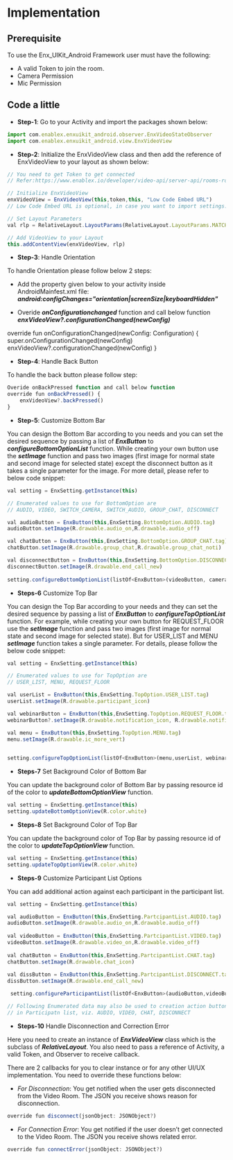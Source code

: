 
# Implementation

## Prerequisite

To use the Enx_UIKit_Android Framework user must have the following:

- A valid Token to join the room.
- Camera Permission
- Mic Permission

## Code a little

- **Step-1**: Go to your Activity and import the packages shown below:

```js
import com.enablex.enxuikit_android.observer.EnxVideoStateObserver 
import com.enablex.enxuikit_android.view.EnxVideoView 
```

- **Step-2**: Initialize the EnxVideoView class and then add the reference of EnxVideoView to your layout as shown below:

```js
// You need to get Token to get connected
// Refer:https://www.enablex.io/developer/video-api/server-api/rooms-route/#create-token

// Initialize EnxVideoView
enxVideoView = EnxVideoView(this,token,this, "Low Code Embed URL")
// Low Code Embed URL is optional, in case you want to import settings.

// Set Layout Parameters
val rlp = RelativeLayout.LayoutParams(RelativeLayout.LayoutParams.MATCH_PARENT, RelativeLayout.LayoutParams.MATCH_PARENT)

// Add VideoView to your Layout
this.addContentView(enxVideoView, rlp) 
```

- **Step-3**: Handle Orientation

To handle Orientation please follow below 2 steps:

- Add the property given below to your activity inside AndroidMainfest.xml file:
***android:configChanges="orientation|screenSize|keyboardHidden"***

- Overide ***onConfigurationchanged*** function and call below function
***enxVideoView?.configurationChanged(newConfig)***

override fun onConfigurationChanged(newConfig: Configuration) { 
    super.onConfigurationChanged(newConfig) 
    enxVideoView?.configurationChanged(newConfig) 
} 
- **Step-4**: Handle Back Button

To handle the back button please follow step:

```js
Overide onBackPressed function and call below function    
override fun onBackPressed() {
    enxVideoView?.backPressed() 
}
```

- **Step-5**: Customize Bottom Bar

You can design the Bottom Bar according to you needs and you can set the desired sequence by passing a list of ***EnxButton*** to ***configureBottomOptionList*** function. While creating your own button use the ***setImage*** function and pass two images (first image for normal state and second image for selected state) except the disconnect button as it takes a single parameter for the image. For more detail, please refer to below code snippet:

```js
val setting = EnxSetting.getInstance(this) 

// Enumerated values to use for BottomOption are
// AUDIO, VIDEO, SWITCH_CAMERA, SWITCH_AUDIO, GROUP_CHAT, DISCONNECT 

val audioButton = EnxButton(this,EnxSetting.BottomOption.AUDIO.tag) 
audioButton.setImage(R.drawable.audio_on,R.drawable.audio_off) 

val chatButton = EnxButton(this,EnxSetting.BottomOption.GROUP_CHAT.tag) 
chatButton.setImage(R.drawable.group_chat,R.drawable.group_chat_noti) 

val disconnectButton = EnxButton(this,EnxSetting.BottomOption.DISCONNECT.tag) 
disconnectButton.setImage(R.drawable.end_call_new) 
 
setting.configureBottomOptionList(listOf<EnxButton>(videoButton, cameraSwitch, chatButton, audioButton, disconnectButton)) 
```

- **Steps-6** Customize Top Bar

You can design the Top Bar according to your needs and they can set the desired sequence by passing a list of ***EnxButton*** to ***configureTopOptionList*** function. For example, while creating your own button for REQUEST_FLOOR use the ***setImage*** function and pass two images (first image for normal state and second image for selected state). But for USER_LIST and MENU ***setImage*** function takes a single parameter. For details, please follow the below code snippet:

```js
val setting = EnxSetting.getInstance(this)

// Enumerated values to use for TopOption are
// USER_LIST, MENU, REQUEST_FLOOR 

val userList = EnxButton(this,EnxSetting.TopOption.USER_LIST.tag) 
userList.setImage(R.drawable.participant_icon) 

val webinarButton = EnxButton(this,EnxSetting.TopOption.REQUEST_FLOOR.tag) 
webinarButton?.setImage(R.drawable.notification_icon, R.drawable.notification_icon_selected) 

val menu = EnxButton(this,EnxSetting.TopOption.MENU.tag) 
menu.setImage(R.drawable.ic_more_vert)  

 
setting.configureTopOptionList(listOf<EnxButton>(menu,userList, webinarButton)) 
```

- **Steps-7** Set Background Color of Bottom Bar

You can update the background color of Bottom Bar by passing resource id of the color to ***updateBottomOptionView*** function.

```js
val setting = EnxSetting.getInstance(this) 
setting.updateBottomOptionView(R.color.white) 
```

- **Steps-8** Set Background Color of Top Bar

You can update the background color of Top Bar by passing resource id of the color to ***updateTopOptionView*** function.

```js
val setting = EnxSetting.getInstance(this) 
setting.updateTopOptionView(R.color.white) 
```

- **Steps-9** Customize Participant List Options

You can add additional action against each participant in the participant list.

```js
val setting = EnxSetting.getInstance(this) 

val audioButton = EnxButton(this,EnxSetting.PartcipantList.AUDIO.tag) 
audioButton.setImage(R.drawable.audio_on,R.drawable.audio_off) 
 
val videoButton = EnxButton(this,EnxSetting.PartcipantList.VIDEO.tag) 
videoButton.setImage(R.drawable.video_on,R.drawable.video_off) 
 
val chatButton = EnxButton(this,EnxSetting.PartcipantList.CHAT.tag) 
chatButton.setImage(R.drawable.chat_icon) 
 
val dissButton = EnxButton(this,EnxSetting.PartcipantList.DISCONNECT.tag) 
dissButton.setImage(R.drawable.end_call_new) 

 setting.configureParticipantList(listOf<EnxButton>(audioButton,videoButton,chatButton, dissButton)) 

// Following Enumerated data may also be used to creation action buttons
// in Participatn list, viz. AUDIO, VIDEO, CHAT, DISCONNECT 
```

- **Steps-10** Handle Disconnection and Correction Error

Here you need to create an instance of ***EnxVideoView*** class which is the subclass of ***RelativeLayout***. You also need to pass a reference of Activity, a valid Token, and Observer to receive callback. 

There are 2 callbacks for you to clear instance or for any other UI/UX implementation. You need to override these functions below:

  - *For Disconnection*: You get notified when the user gets disconnected from the Video Room. The JSON you receive shows reason for disconnection.

  ```js
override fun disconnect(jsonObject: JSONObject?) 
```
- *For Connection Error*: You get notified if the user doesn’t get connected to the Video Room. The JSON you receive shows related error.
```js
override fun connectError(jsonObject: JSONObject?) 
```